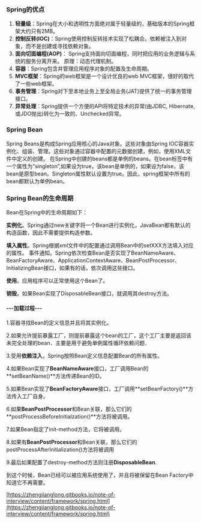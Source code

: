 ### Spring的优点

1. **轻量级**：Spring在大小和透明性方面绝对属于轻量级的，基础版本的Spring框架大约只有2MB。
2. **控制反转\(IOC\)**：Spring使用控制反转技术实现了松耦合。依赖被注入到对象，而不是创建或寻找依赖对象。
3. **面向切面编程\(AOP\)**： Spring支持面向切面编程，同时把应用的业务逻辑与系统的服务分离开来。
   原理：动态代理机制。
4. **容器**：Spring包含并管理应用程序对象的配置及生命周期。
5. **MVC框架**：Spring的web框架是一个设计优良的web MVC框架，很好的取代了一些web框架。
6. **事务管理**：Spring对下至本地业务上至全局业务\(JAT\)提供了统一的事务管理接口。
7. **异常处理**：Spring提供一个方便的API将特定技术的异常\(由JDBC, Hibernate, 或JDO抛出\)转化为一致的、Unchecked异常。

### Spring Bean

Spring Beans是构成Spring应用核心的Java对象。这些对象由Spring IOC容器实例化、组装、管理。这些对象通过容器中配置的元数据创建，例如，使用XML文件中定义的创建。 在Spring中创建的beans都是单例的beans。在bean标签中有一个属性为”singleton”,如果设为true，该bean是单例的，如果设为false，该bean是原型bean。Singleton属性默认设置为true。因此，spring框架中所有的bean都默认为单例bean。

### Spring Bean的生命周期

Bean在Spring中的生命周期如下：

**实例化**。Spring通过new关键字将一个Bean进行实例化，JavaBean都有默认的构造函数，因此不需要提供构造参数。

**填入属性**。Spring根据xml文件中的配置通过调用Bean中的setXXX方法填入对应的属性。 事件通知。Spring依次检查Bean是否实现了BeanNameAware、BeanFactoryAware、ApplicationContextAware、BeanPostProcessor、InitializingBean接口，如果有的话，依次调用这些接口。

**使用**。应用程序可以正常使用这个Bean了。

**销毁**。如果Bean实现了DisposableBean接口，就调用其destroy方法。

#### ---加载过程---

1.容器寻找Bean的定义信息并且将其实例化。

2.如果允许提前暴露工厂，则提前暴露这个bean的工厂，这个工厂主要是返回该未完全处理的bean．主要是用于避免单例属性循环依赖问题．

3.受用**依赖注入**，Spring按照Bean定义信息配置Bean的所有属性。

4.如果Bean实现了**BeanNameAware**接口，工厂调用Bean的**setBeanName\(\)**方法传递Bean的ID。

5.如果Bean实现了**BeanFactoryAware**接口，工厂调用**setBeanFactory\(\)**方法传入工厂自身。

6.如果**BeanPostProcessor**和Bean关联，那么它们的**postProcessBeforeInitialzation\(\)**方法将被调用。

7.如果Bean指定了init-method方法，它将被调用。

8.如果有**BeanPostProcessor**和Bean关联，那么它们的postProcessAfterInitialization\(\)方法将被调用

9.最后如果配置了destroy-method方法则注册**DisposableBean**.

到这个时候，Bean已经可以被应用系统使用了，并且将被保留在Bean Factory中知道它不再需要。

[https://zhengjianglong.gitbooks.io/note-of-interview/content/framework/spring.html](https://zhengjianglong.gitbooks.io/note-of-interview/content/framework/spring.html)


